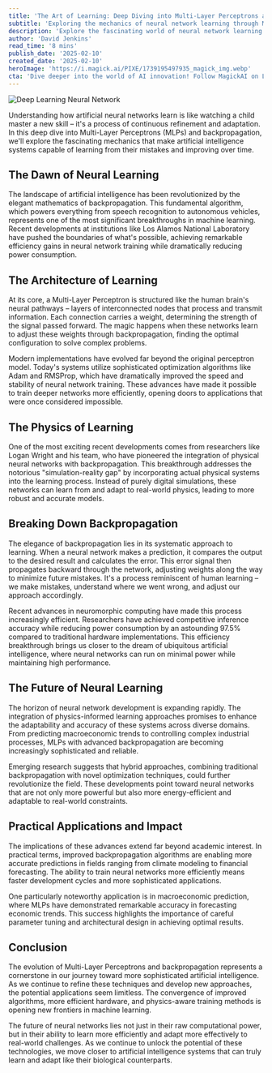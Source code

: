 ```yaml
---
title: 'The Art of Learning: Deep Diving into Multi-Layer Perceptrons and Backpropagation'
subtitle: 'Exploring the mechanics of neural network learning through MLPs and backpropagation'
description: 'Explore the fascinating world of neural network learning through Multi-Layer Perceptrons and backpropagation. From the elegant mathematics behind AI to cutting-edge developments in physical neural networks, discover how modern machine learning systems learn and adapt like never before.'
author: 'David Jenkins'
read_time: '8 mins'
publish_date: '2025-02-10'
created_date: '2025-02-10'
heroImage: 'https://i.magick.ai/PIXE/1739195497935_magick_img.webp'
cta: 'Dive deeper into the world of AI innovation! Follow MagickAI on LinkedIn for regular updates on breakthrough developments in neural networks and machine learning technologies.'
---
```


![Deep Learning Neural Network](https://i.magick.ai/PIXE/1739195497938_magick_img.webp)

Understanding how artificial neural networks learn is like watching a child master a new skill – it's a process of continuous refinement and adaptation. In this deep dive into Multi-Layer Perceptrons (MLPs) and backpropagation, we'll explore the fascinating mechanics that make artificial intelligence systems capable of learning from their mistakes and improving over time.

## The Dawn of Neural Learning

The landscape of artificial intelligence has been revolutionized by the elegant mathematics of backpropagation. This fundamental algorithm, which powers everything from speech recognition to autonomous vehicles, represents one of the most significant breakthroughs in machine learning. Recent developments at institutions like Los Alamos National Laboratory have pushed the boundaries of what's possible, achieving remarkable efficiency gains in neural network training while dramatically reducing power consumption.

## The Architecture of Learning

At its core, a Multi-Layer Perceptron is structured like the human brain's neural pathways – layers of interconnected nodes that process and transmit information. Each connection carries a weight, determining the strength of the signal passed forward. The magic happens when these networks learn to adjust these weights through backpropagation, finding the optimal configuration to solve complex problems.

Modern implementations have evolved far beyond the original perceptron model. Today's systems utilize sophisticated optimization algorithms like Adam and RMSProp, which have dramatically improved the speed and stability of neural network training. These advances have made it possible to train deeper networks more efficiently, opening doors to applications that were once considered impossible.

## The Physics of Learning

One of the most exciting recent developments comes from researchers like Logan Wright and his team, who have pioneered the integration of physical neural networks with backpropagation. This breakthrough addresses the notorious "simulation-reality gap" by incorporating actual physical systems into the learning process. Instead of purely digital simulations, these networks can learn from and adapt to real-world physics, leading to more robust and accurate models.

## Breaking Down Backpropagation

The elegance of backpropagation lies in its systematic approach to learning. When a neural network makes a prediction, it compares the output to the desired result and calculates the error. This error signal then propagates backward through the network, adjusting weights along the way to minimize future mistakes. It's a process reminiscent of human learning – we make mistakes, understand where we went wrong, and adjust our approach accordingly.

Recent advances in neuromorphic computing have made this process increasingly efficient. Researchers have achieved competitive inference accuracy while reducing power consumption by an astounding 97.5% compared to traditional hardware implementations. This efficiency breakthrough brings us closer to the dream of ubiquitous artificial intelligence, where neural networks can run on minimal power while maintaining high performance.

## The Future of Neural Learning

The horizon of neural network development is expanding rapidly. The integration of physics-informed learning approaches promises to enhance the adaptability and accuracy of these systems across diverse domains. From predicting macroeconomic trends to controlling complex industrial processes, MLPs with advanced backpropagation are becoming increasingly sophisticated and reliable.

Emerging research suggests that hybrid approaches, combining traditional backpropagation with novel optimization techniques, could further revolutionize the field. These developments point toward neural networks that are not only more powerful but also more energy-efficient and adaptable to real-world constraints.

## Practical Applications and Impact

The implications of these advances extend far beyond academic interest. In practical terms, improved backpropagation algorithms are enabling more accurate predictions in fields ranging from climate modeling to financial forecasting. The ability to train neural networks more efficiently means faster development cycles and more sophisticated applications.

One particularly noteworthy application is in macroeconomic prediction, where MLPs have demonstrated remarkable accuracy in forecasting economic trends. This success highlights the importance of careful parameter tuning and architectural design in achieving optimal results.

## Conclusion

The evolution of Multi-Layer Perceptrons and backpropagation represents a cornerstone in our journey toward more sophisticated artificial intelligence. As we continue to refine these techniques and develop new approaches, the potential applications seem limitless. The convergence of improved algorithms, more efficient hardware, and physics-aware training methods is opening new frontiers in machine learning.

The future of neural networks lies not just in their raw computational power, but in their ability to learn more efficiently and adapt more effectively to real-world challenges. As we continue to unlock the potential of these technologies, we move closer to artificial intelligence systems that can truly learn and adapt like their biological counterparts.